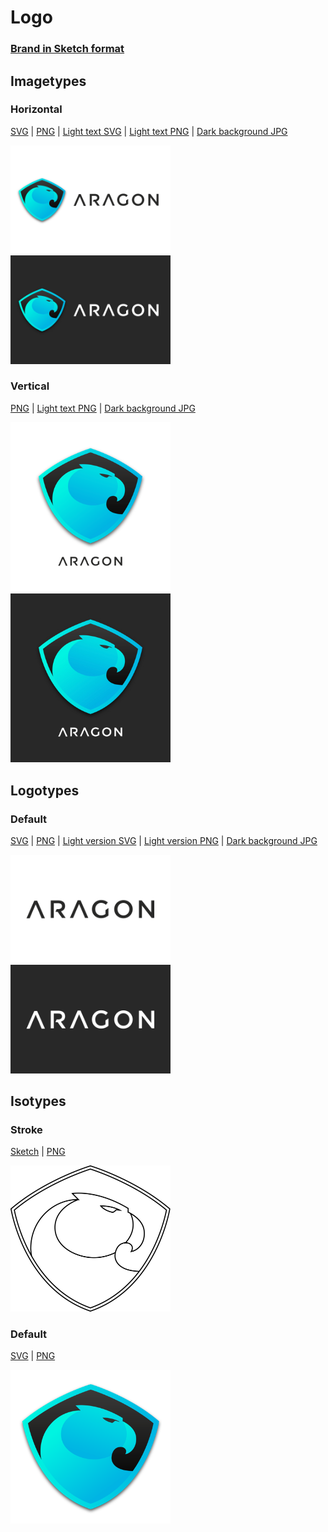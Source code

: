 # Logo

### [Brand in Sketch format](brand.sketch)

## Imagetypes

### Horizontal
[SVG](svg/imagetype.svg) | [PNG](png/imagetype@2x.png) | [Light text SVG](svg/imagetype_light.svg) | [Light text PNG](png/imagetype_light@2x.png) | [Dark background JPG](jpg/imagetype_dark@2x.jpg)

<img width="256" src="png/imagetype.png"> <img width="256" src="jpg/imagetype_dark.jpg">

### Vertical
[PNG](png/imagetype_vertical@2x.png) | [Light text PNG](png/imagetype_vertical_light@2x.png) | [Dark background JPG](jpg/imagetype_vertical_dark@2x.jpg)

<img width="256" src="png/imagetype_vertical.png"> <img width="256" src="jpg/imagetype_vertical_dark.jpg">

## Logotypes
### Default
[SVG](svg/logotype.svg) | [PNG](png/logotype@2x.png) | [Light version SVG](svg/logotype_light.svg) | [Light version PNG](png/logotype_light@2x.png) | [Dark background JPG](jpg/logotype_dark@2x.png)

<img width="256" src="png/logotype.png"> <img width="256" src="jpg/logotype_dark.jpg">

## Isotypes
### Stroke
[Sketch](svg/brand.sketch) | [PNG](png/stroke.png)

<img width="256" src="png/stroke.png">

### Default
[SVG](svg/isotype.svg) | [PNG](png/isotype@2x.png)

<img width="256" src="png/isotype.png">
